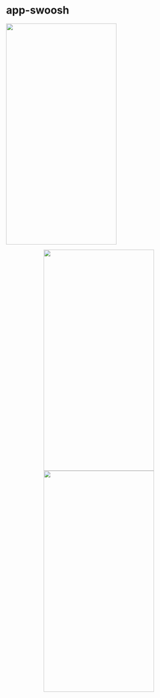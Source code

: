 # app-swoosh


<img src="screenshots/welocme.PNG" width="300" height="600">

<p align="center">
  <img src="screenshots/welocme.PNG" width="300" height="600">
  <img src="screenshots/home.PNG" width="300" height="600">
</p>
